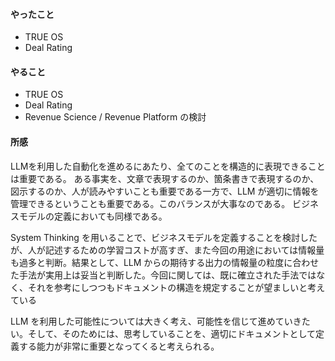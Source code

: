 #### やったこと
- TRUE OS
- Deal Rating

#### やること
- TRUE OS
- Deal Rating
- Revenue Science / Revenue Platform の検討

#### 所感
LLMを利用した自動化を進めるにあたり、全てのことを構造的に表現できることは重要である。
ある事実を、文章で表現するのか、箇条書きで表現するのか、図示するのか、人が読みやすいことも重要である一方で、LLM が適切に情報を管理できるということも重要である。このバランスが大事なのである。
ビジネスモデルの定義においても同様である。

System Thinking を用いることで、ビジネスモデルを定義することを検討したが、人が記述するための学習コストが高すぎ、また今回の用途においては情報量も過多と判断。結果として、LLM からの期待する出力の情報量の粒度に合わせた手法が実用上は妥当と判断した。今回に関しては、既に確立された手法ではなく、それを参考にしつつもドキュメントの構造を規定することが望ましいと考えている

LLM を利用した可能性については大きく考え、可能性を信じて進めていきたい。そして、そのためには、思考していることを、適切にドキュメントとして定義する能力が非常に重要となってくると考えられる。